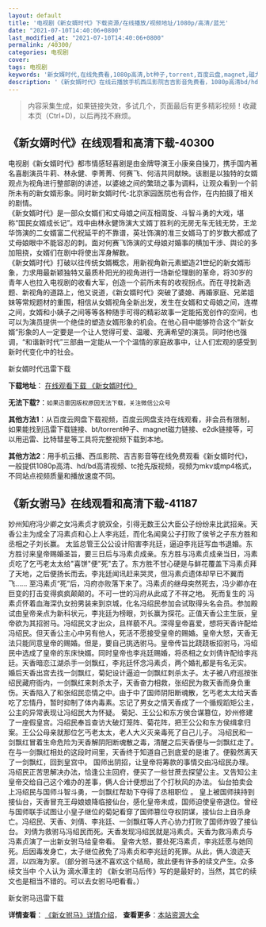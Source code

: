 ```yaml
---
layout: default
title: '电视剧《新女婿时代》下载资源/在线播放/视频地址/1080p/高清/蓝光'
date: "2021-07-10T14:40:06+0800"
last_modified_at: "2021-07-10T14:40:06+0800"
permalink: /40300/
categories: 电视剧
cover:
tags: 电视剧
keywords: '新女婿时代,在线免费看,1080p高清,bt种子,torrent,百度云盘,magnet,磁力链,迅雷下载资源'
description: '《新女婿时代》在线云播放手机西瓜影院吉吉影音免费看，1080p高清bd/hd未删减完整版和tc抢先枪版，mkv/mp4格式，附带bt/torrent种子、magnet/磁力链、百度云盘、网盘资源迅雷下载链接'
---
```


>内容采集生成，如果链接失效，多试几个，页面最后有更多精彩视频！收藏本页（Ctrl+D)，以后再找不麻烦。


## 《新女婿时代》在线观看和高清下载-40300

电视剧《新女婿时代》都市情感轻喜剧是由金牌导演王小康亲自操刀，携手国内著名喜剧演员牛莉、林永健、李菁菁、何赛飞、何洁共同献映。该剧是以独特的女婿观点为视角进行整部剧的讲述，以婆媳之间的繁琐之事为调料，让观众看到一个前所未有的新女婿形象。同时新女婿时代-北京家园医院也有合作，在内拍摄了相关的剧情。<br />《新女婿时代》是一部众女婿们和丈母娘之间互相周旋、斗智斗勇的大戏，堪称&ldquo;国民女婿成长记&rdquo;。戏中由林永健饰演大丈婿丁胜利的无房无车无钱无势，王龙华饰演的二女婿富二代祝延平的不靠谱，英壮饰演的准三女婿马丁的岁数大都成了丈母娘眼中不能容忍的刺。面对何赛飞饰演的丈母娘对婚事的横加干涉、舆论的多加阻挠，女婿们在剧中将使出浑身解数。<br />《新女婿时代》打破以往传统女婿概念，用新视角新元素塑造21世纪的新女婿形象，力求用最新颖独特又最质朴阳光的视角进行一场新伦理剧的革命，将30岁的青年人也拉入电视剧的收看大军，创造一个前所未有的收视拐点。而在寻找新选题、新视角的道路上，他又说道，《新女婿时代》突破了婆媳、再婚家庭、兄弟姐妹等常规题材的重围，相信从女婿视角全新出发，发生在女婿和丈母娘之间，连襟之间，女婿和小姨子之间等等各种随手可得的精彩故事一定能拓宽创作的空间，也可以为演员提供一个绝佳的塑造女婿形象的机会。在他心目中能够符合这个“新女婿&rdquo;形象的人一定要是一个让人觉得可爱、温暖、充满希望的演员。同时他也强调，“和谐新时代&rdquo;三部曲一定能从一个个温情的家庭故事中，让人们宏观的感受到新时代变化中的社会。


新女婿时代迅雷下载

**下载地址**： [在线观看下载 《新女婿时代》](https://www.993dy.com//vod-detail-id-11984.html) 


**无法下载?**：`如果迅雷因版权原因无法下载，关注微信公众号 `

**其他方法1**：从百度云网盘下载视频，百度云网盘支持在线观看，非会员有限制，如果能找到迅雷下载链接、bt/torrent种子、magnet磁力链接、e2dk链接等，可以用迅雷、比特彗星等工具将完整视频下载到本地。

**其他方法2**：用手机云播、西瓜影院、吉吉影音等在线免费观看《新女婿时代》，一般提供1080p高清、hd/bd高清视频、tc抢先版视频，视频为mkv或mp4格式，不同站点视频质量和播放速度不同。


## 《新女驸马》在线观看和高清下载-41187

妙州知府冯少卿之女冯素贞才貌双全，引得无数王公大臣公子纷纷来比武招亲。天香公主为成全了冯素贞和心上人李兆廷，而化名闻臭公子打败了侯爷之子东方胜和丞相之子刘长赢。 太监总管王公公设计陷害李兆廷，逼迫李兆廷写血书退婚。东方胜讨来皇帝赐婚圣旨，要三日后与冯素贞成亲。东方胜与冯素贞成亲当日，冯素贞吃了乞丐老太太给"喜饼"便"死"去了。东方胜不甘心硬是与鲜花覆盖下冯素贞拜了天地，之后便扬长而去。李兆廷闻讯赶来哭灵，但冯素贞遗体却早已不翼而飞…… 至冯素贞“死&rdquo;后，冯府亦败落下来了。冯素贞的继母突然死去，冯少卿亦在巨变的打击变得疯疯颠颠的。不可一世的冯府从此成了不祥之地。 死而复生的 冯素贞怀着血海深仇女扮男装来到京城，化名冯绍民参加会试取得头名会员。参加殿试由皇帝亲点为新科状元，李兆廷为榜眼，刘长赢为探花。正值天香公主生辰，皇帝欲为其招驸马。冯绍民文才出众，且样藐不凡。深得皇帝喜爱，想将天香许配给冯绍民。但天香公主心中另有他人，死活不愿接受皇帝的赐婚。皇帝大怒，天香无法只能同意皇帝的赐婚。但是，要自己挑选驸马。皇帝传旨比跷跷板招驸马，冯绍民中选成了皇帝的东床快婿。同时皇帝也李兆廷赐婚，将丞相之女刘倩许配给李兆廷。天香暗恋江湖杀手一剑飘红，李兆廷怀念冯素贞，两个婚礼都是有名无实。 婚后天香出宫去找一剑飘红，菊妃设计逼迫一剑飘红刺杀太子。太子被八府巡按张绍民藏府衙内，一剑飘红来刺杀太子，天香奋力相救，张绍民为救天香而身负重伤。天香陷入了和张绍民恋情之中。由于中了国师阴阳断魂散，乞丐老太太给天香吃了忘情丹，暂时抑制了体内毒素。忘记了男女之情天香成了一个循规蹈矩公主，公主的异常表现让冯绍民大为怀疑。 菊妃、王公公和东方侯合谋篡位，妙州修建了一座假皇宫。冯绍民奉旨查访大破灯笼阵、菊花阵，把王公公和东方侯缉拿归案。王公公母亲就那位乞丐老太太，老人大义灭亲毒死了自己儿子。 冯绍民和一剑飘红冒着生命危险为天香解阴阳断魂散之毒，清醒之后天香便与一剑飘红走了。在与一剑飘红相处的这段时间里，天香终于知道自己到底爱的是谁了。便毅然离天了一剑飘红，回到皇宫中。 国师出阴招，让皇帝将筹款的事情交由冯绍民办理。冯绍民正苦思解决办法，恰逢公主回府，便买了一些甘蔗去探望公主。又告知公主皇帝交给自己这个难办的差事，俩人合计便想出了个打秋风的办法。 仙台拍卖会上冯绍民与国师斗智斗勇，一剑飘红帮助下夺得了丞相职位 。 皇上被国师挟持到接仙台，天香冒充王母娘娘降临接仙台，感化皇帝未成，国师迫使皇帝退位。曾经与国师联手试图让小皇子继位的菊妃看穿了国师篡位夺权阴谋，接仙台上自杀身亡。冯绍民、天香、刘倩、李兆廷、一剑飘红等人齐心协力打败了国师炸毁了接仙台。 刘倩为救驸马冯绍民而死。天香发现冯绍民就是冯素贞。天香为救冯素贞与冯素贞演了一出新女驸马给皇帝看。 皇帝大怒，要处死冯素贞，李兆廷愿与她同死。后因毒发身亡，太子继位赦免了冯素贞和李兆廷的死罪。从此，俩人浪迹天涯，以四海为家。（部分驸马迷不喜欢这个结局，故此便有许多的续文产生。众多续文当中 个人认为 滴水潭主的 《新女驸马后传》写的是最好的，当然，其它的续文也是相当不错的。可以去女驸马吧看看。）


新女驸马迅雷下载

**详情查看**： [《新女驸马》详情介绍](/movie/41187/)， **查看更多**：[本站资源大全](/movie/t/all/)

